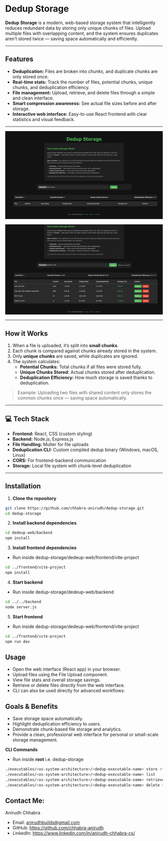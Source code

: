 # Dedup Storage

**Dedup Storage** is a modern, web-based storage system that intelligently reduces redundant data by storing only unique chunks of files. Upload multiple files with overlapping content, and the system ensures duplicates aren’t stored twice — saving space automatically and efficiently.

---

## Features

- **Deduplication:** Files are broken into *chunks*, and duplicate chunks are only stored once.
- **Real-time stats:** Track the number of files, potential chunks, unique chunks, and deduplication efficiency.
- **File management:** Upload, retrieve, and delete files through a simple and clean interface.
- **Smart compression awareness:** See actual file sizes before and after storage.
- **Interactive web interface:** Easy-to-use React frontend with clear statistics and visual feedback.

---

![Image](images/Image1.png)

![File List and Features](images/Image2.png)

---

## How it Works

1. When a file is uploaded, it’s split into **small chunks**.
2. Each chunk is compared against chunks already stored in the system.
3. Only **unique chunks** are saved, while duplicates are ignored.
4. The system calculates:
   - **Potential Chunks:** Total chunks if all files were stored fully.
   - **Unique Chunks Stored:** Actual chunks stored after deduplication.
   - **Deduplication Efficiency:** How much storage is saved thanks to deduplication.

> Example: Uploading two files with shared content only stores the common chunks once — saving space automatically.

---

## 💻 Tech Stack

- **Frontend:** React, CSS (custom styling)
- **Backend:** Node.js, Express.js
- **File Handling:** Multer for file uploads
- **Deduplication CLI:** Custom compiled dedup binary (Windows, macOS, Linux)
- **CORS:** For frontend-backend communication
- **Storage:** Local file system with chunk-level deduplication

---

## Installation

1. **Clone the repository**
```bash
git clone https://github.com/chhabra-anirudh/dedup-storage.git
cd dedup-storage
```

2. **Install backend dependencies**
```bash
cd dedeup-web/backend
npm install
```

3. **Install frontend dependencies**
- Run inside dedup-storage/dedeup-web/frontend/vite-project
```bash
cd ../frontend/vite-project
npm install
```

4. **Start backend**
- Run inside dedup-storage/dedeup-web/backend
```bash
cd ../../backend
node server.js
```

5. **Start frontend**
- Run inside dedup-storage/dedeup-web/frontend/vite-project
```bash
cd ../frontend/vite-project
npm run dev
```

## Usage

- Open the web interface (React app) in your browser.
- Upload files using the File Upload component.
- View file stats and overall storage savings.
- Retrieve or delete files directly from the web interface.
- CLI can also be used directly for advanced workflows:

## Goals & Benefits
- Save storage space automatically.
- Highlight deduplication efficiency to users.
- Demonstrate chunk-based file storage and analytics.
- Provide a clean, professional web interface for personal or small-scale storage management.

**CLI Commands**
- Run inside **root** i.e. dedup-storage
```bash
./executables/<os-system-architecture>/<dedup-executable-name> store <filename> <chunk_size>
./executables/<os-system-architecture>/<dedup-executable-name> list
./executables/<os-system-architecture>/<dedup-executable-name> retrieve <filename>
./executables/<os-system-architecture>/<dedup-executable-name> delete <filename>
```

## Contact Me:
Anirudh Chhabra
- Email: anirudhbuilds@gmail.com 
- GitHub: https://github.com/chhabra-anirudh
- LinkedIn: https://www.linkedin.com/in/anirudh-chhabra-cs/
